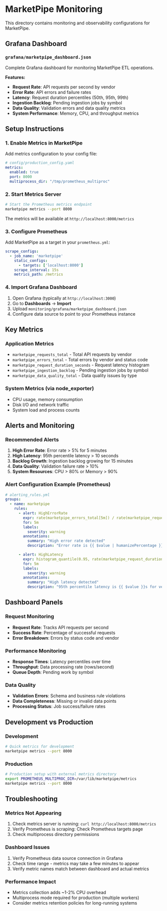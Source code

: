 # MarketPipe Monitoring

This directory contains monitoring and observability configurations for MarketPipe.

## Grafana Dashboard

### `grafana/marketpipe_dashboard.json`
Complete Grafana dashboard for monitoring MarketPipe ETL operations.

**Features:**
- **Request Rate**: API requests per second by vendor
- **Error Rate**: API errors and failure rates
- **Latency**: Request duration percentiles (50th, 95th, 99th)
- **Ingestion Backlog**: Pending ingestion jobs by symbol
- **Data Quality**: Validation errors and data quality metrics
- **System Performance**: Memory, CPU, and throughput metrics

## Setup Instructions

### 1. Enable Metrics in MarketPipe

Add metrics configuration to your config file:

```yaml
# config/production_config.yaml
metrics:
  enabled: true
  port: 8000
  multiprocess_dir: "/tmp/prometheus_multiproc"
```

### 2. Start Metrics Server

```bash
# Start the Prometheus metrics endpoint
marketpipe metrics --port 8000
```

The metrics will be available at `http://localhost:8000/metrics`

### 3. Configure Prometheus

Add MarketPipe as a target in your `prometheus.yml`:

```yaml
scrape_configs:
  - job_name: 'marketpipe'
    static_configs:
      - targets: ['localhost:8000']
    scrape_interval: 15s
    metrics_path: /metrics
```

### 4. Import Grafana Dashboard

1. Open Grafana (typically at `http://localhost:3000`)
2. Go to **Dashboards** → **Import**
3. Upload `monitoring/grafana/marketpipe_dashboard.json`
4. Configure data source to point to your Prometheus instance

## Key Metrics

### Application Metrics
- `marketpipe_requests_total` - Total API requests by vendor
- `marketpipe_errors_total` - Total errors by vendor and status code
- `marketpipe_request_duration_seconds` - Request latency histogram
- `marketpipe_ingestion_backlog` - Pending ingestion jobs by symbol
- `marketpipe_data_quality_total` - Data quality issues by type

### System Metrics (via node_exporter)
- CPU usage, memory consumption
- Disk I/O and network traffic
- System load and process counts

## Alerts and Monitoring

### Recommended Alerts
1. **High Error Rate**: Error rate > 5% for 5 minutes
2. **High Latency**: 95th percentile latency > 10 seconds
3. **Backlog Growth**: Ingestion backlog growing for 15 minutes
4. **Data Quality**: Validation failure rate > 10%
5. **System Resources**: CPU > 80% or Memory > 90%

### Alert Configuration Example (Prometheus)

```yaml
# alerting_rules.yml
groups:
  - name: marketpipe
    rules:
      - alert: HighErrorRate
        expr: rate(marketpipe_errors_total[5m]) / rate(marketpipe_requests_total[5m]) > 0.05
        for: 5m
        labels:
          severity: warning
        annotations:
          summary: "High error rate detected"
          description: "Error rate is {{ $value | humanizePercentage }} for vendor {{ $labels.vendor }}"

      - alert: HighLatency
        expr: histogram_quantile(0.95, rate(marketpipe_request_duration_seconds_bucket[5m])) > 10
        for: 5m
        labels:
          severity: warning
        annotations:
          summary: "High latency detected"
          description: "95th percentile latency is {{ $value }}s for vendor {{ $labels.vendor }}"
```

## Dashboard Panels

### Request Monitoring
- **Request Rate**: Tracks API requests per second
- **Success Rate**: Percentage of successful requests
- **Error Breakdown**: Errors by status code and vendor

### Performance Monitoring
- **Response Times**: Latency percentiles over time
- **Throughput**: Data processing rate (rows/second)
- **Queue Depth**: Pending work by symbol

### Data Quality
- **Validation Errors**: Schema and business rule violations
- **Data Completeness**: Missing or invalid data points
- **Processing Status**: Job success/failure rates

## Development vs Production

### Development
```bash
# Quick metrics for development
marketpipe metrics --port 8000
```

### Production
```bash
# Production setup with external metrics directory
export PROMETHEUS_MULTIPROC_DIR=/var/lib/marketpipe/metrics
marketpipe metrics --port 8000
```

## Troubleshooting

### Metrics Not Appearing
1. Check metrics server is running: `curl http://localhost:8000/metrics`
2. Verify Prometheus is scraping: Check Prometheus targets page
3. Check multiprocess directory permissions

### Dashboard Issues
1. Verify Prometheus data source connection in Grafana
2. Check time range - metrics may take a few minutes to appear
3. Verify metric names match between dashboard and actual metrics

### Performance Impact
- Metrics collection adds ~1-2% CPU overhead
- Multiprocess mode required for production (multiple workers)
- Consider metrics retention policies for long-running systems
